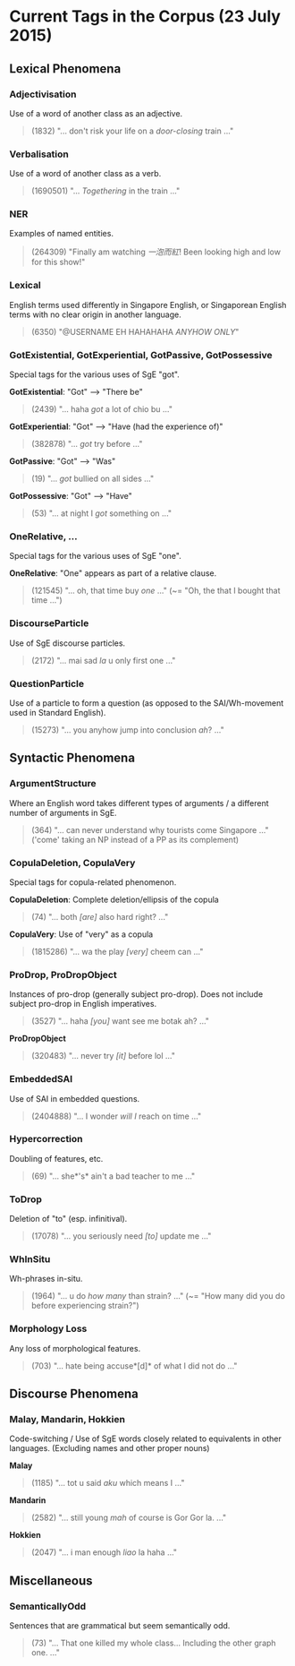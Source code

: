 Current Tags in the Corpus (23 July 2015)
=========================================

Lexical Phenomena
-----------------

### Adjectivisation

Use of a word of another class as an adjective.

> (1832) "... don't risk your life on a *door-closing* train ..."

### Verbalisation

Use of a word of another class as a verb.

> (1690501) "... *Togethering* in the train ..."


### NER

Examples of named entities.

> (264309) "Finally am watching *一泡而紅*! Been looking high and low for this show!"

### Lexical

English terms used differently in Singapore English,
or Singaporean English terms with no clear origin in another language.

> (6350) "@USERNAME EH HAHAHAHA *ANYHOW* *ONLY*"

### GotExistential, GotExperiential, GotPassive, GotPossessive

Special tags for the various uses of SgE "got".

**GotExistential**: "Got" --> "There be"

> (2439) "... haha *got* a lot of chio bu ..."

**GotExperiential**: "Got" --> "Have (had the experience of)"

> (382878) "... *got* try before ..."

**GotPassive**: "Got" --> "Was"

> (19) "... *got* bullied on all sides ..."

**GotPossessive**: "Got" --> "Have"

> (53) "... at night I *got* something on ..."

### OneRelative, ...

Special tags for the various uses of SgE "one".

**OneRelative**: "One" appears as part of a relative clause.

> (121545) "... oh, that time buy *one* ..."
(~= "Oh, the <thing> that I bought that time ...")

### DiscourseParticle

Use of SgE discourse particles.

> (2172) "... mai sad *la* u only first one ..."

### QuestionParticle

Use of a particle to form a question (as opposed to the SAI/Wh-movement used in Standard English).

> (15273) "... you anyhow jump into conclusion *ah*? ..."

Syntactic Phenomena
-------------------

### ArgumentStructure

Where an English word takes different types of arguments / a different number of arguments in SgE.

> (364) "... can never understand why tourists come Singapore ..."
('come' taking an NP instead of a PP as its complement)

### CopulaDeletion, CopulaVery

Special tags for copula-related phenomenon.

**CopulaDeletion**: Complete deletion/ellipsis of the copula

> (74) "... both *[are]* also hard right? ..."

**CopulaVery**: Use of "very" as a copula

> (1815286) "... wa the play *[very]* cheem can ..."

### ProDrop, ProDropObject

Instances of pro-drop (generally subject pro-drop).
Does not include subject pro-drop in English imperatives.

> (3527) "... haha *[you]* want see me botak ah? ..."

**ProDropObject**

> (320483) "... never try *[it]* before lol ..."

### EmbeddedSAI

Use of SAI in embedded questions.

> (2404888) "... I wonder *will I* reach on time ..."

### Hypercorrection

Doubling of features, etc.

> (69) "... she*'s* ain't a bad teacher to me ..."

### ToDrop

Deletion of "to" (esp. infinitival).

> (17078) "... you seriously need *[to]* update me ..."

### WhInSitu

Wh-phrases in-situ.

> (1964) "... u do *how many* than strain? ..."
(~= "How many did you do before experiencing strain?")

### Morphology Loss

Any loss of morphological features.

> (703) "... hate being accuse*[d]* of what I did not do ..."

Discourse Phenomena
-------------------

### Malay, Mandarin, Hokkien

Code-switching / Use of SgE words closely related to equivalents in other languages.
(Excluding names and other proper nouns)

**Malay**

> (1185) "... tot u said *aku* which means I ..."

**Mandarin**

> (2582) "... still young *mah* of course is Gor Gor la. ..."

**Hokkien**

> (2047) "... i man enough *liao* la haha ..."

Miscellaneous
-------------

### SemanticallyOdd

Sentences that are grammatical but seem semantically odd.

> (73) "... That one killed my whole class... Including the other graph one. ..."